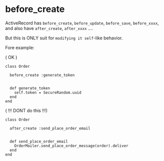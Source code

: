 # before_create

ActiveRecord has `before_create`, `before_update`, `before_save`, `before_xxxx`, and also have `after_create`, `after_xxxx` ....

But this is ONLY suit for `modifying it self`-like behavior.

Fore example:

( OK )

```
class Order

  before_create :generate_token


  def generate_token
    self.token = SecureRandom.uuid
  end
end

```

( !!! DONT do this !!!)

```
class Order

  after_create :send_place_order_email


  def send_place_order_email
    OrderMailer.send_place_order_message(order).deliver
  end
end

```

